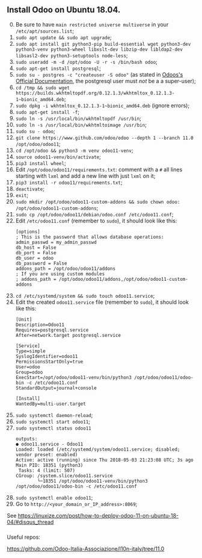 ## Install Odoo on Ubuntu 18.04.
0. Be sure to have `main restricted universe multiverse` in your `/etc/apt/sources.list`;
1. `sudo apt update && sudo apt upgrade`;
2. `sudo apt install git python3-pip build-essential wget python3-dev python3-venv python3-wheel libxslt-dev libzip-dev libldap2-dev libsasl2-dev python3-setuptools node-less`;
3. `sudo useradd -m -d /opt/odoo -U -r -s /bin/bash odoo`;
4. `sudo apt-get install postgresql`;
5. `sudo su - postgres -c "createuser -S odoo"` (as stated in [Odoos's Official Documentation](http://www.odoo.com/documentation/10.0/setup/deploy.html#postgresql), the postgresql user must _not_ be a a super-user);
6. `cd /tmp && sudo wget https://builds.wkhtmltopdf.org/0.12.1.3/wkhtmltox_0.12.1.3-1~bionic_amd64.deb`;
7. `sudo dpkg -i wkhtmltox_0.12.1.3-1~bionic_amd64.deb` (ignore errors);
8. `sudo apt-get install -f`;
9. `sudo ln -s /usr/local/bin/wkhtmltopdf /usr/bin`;
10. `sudo ln -s /usr/local/bin/wkhtmltoimage /usr/bin`;
11. `sudo su - odoo`;
12. `git clone https://www.github.com/odoo/odoo --depth 1 --branch 11.0 /opt/odoo/odoo11`;
13. `cd /opt/odoo && python3 -m venv odoo11-venv`;
14. `source odoo11-venv/bin/activate`;
15. `pip3 install wheel`;
16.  Edit `/opt/odoo/odoo11/requirements.txt`: comment with a `#` all lines starting with `lxml` and add a new line with just `lxml` on it;
16. `pip3 install -r odoo11/requirements.txt`;
17. `deactivate`;
18. `exit`;
19. `sudo mkdir /opt/odoo/odoo11-custom-addons && sudo chown odoo: /opt/odoo/odoo11-custom-addons`;
20. `sudo cp /opt/odoo/odoo11/debian/odoo.conf /etc/odoo11.conf`;
21. Edit `/etc/odoo11.conf` (remember to `sudo`), it should look like this:
    ```
	[options]
	; This is the password that allows database operations:
	admin_passwd = my_admin_passwd
	db_host = False
	db_port = False
	db_user = odoo
	db_password = False
	addons_path = /opt/odoo/odoo11/addons
	; If you are using custom modules
	; addons_path = /opt/odoo/odoo11/addons,/opt/odoo/odoo11-custom-addons
	```
22. `cd /etc/systemd/system && sudo touch odoo11.service`;
23. Edit the created `odoo11.service` file (remember to `sudo`), it should look like this:
    ```
	[Unit]
	Description=Odoo11
	Requires=postgresql.service
	After=network.target postgresql.service

	[Service]
	Type=simple
	SyslogIdentifier=odoo11
	PermissionsStartOnly=true
	User=odoo
	Group=odoo
	ExecStart=/opt/odoo/odoo11-venv/bin/python3 /opt/odoo/odoo11/odoo-bin -c /etc/odoo11.conf
	StandardOutput=journal+console

	[Install]
	WantedBy=multi-user.target
	```
24. `sudo systemctl daemon-reload`;
25. `sudo systemctl start odoo11`;
26. `sudo systemctl status odoo11`
    ```
	outputs:
	● odoo11.service - Odoo11
	Loaded: loaded (/etc/systemd/system/odoo11.service; disabled; vendor preset: enabled)
	Active: active (running) since Thu 2018-05-03 21:23:08 UTC; 3s ago
	Main PID: 18351 (python3)
	 Tasks: 4 (limit: 507)
	CGroup: /system.slice/odoo11.service
			└─18351 /opt/odoo/odoo11-venv/bin/python3 /opt/odoo/odoo11/odoo-bin -c /etc/odoo11.conf
	```
27. `sudo systemctl enable odoo11`;
28. Go to `http://<your_domain_or_IP_address>:8069`;

See https://linuxize.com/post/how-to-deploy-odoo-11-on-ubuntu-18-04/#disqus_thread


###
Useful repos:

https://github.com/Odoo-Italia-Associazione/l10n-italy/tree/11.0
